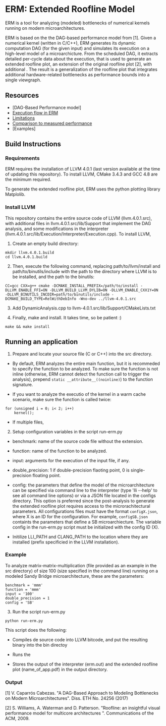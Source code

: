 # ERM: Extended Roofline Model

ERM is a tool for analyzing (modeled) bottlenecks of numerical kernels running on modern microarchitectures.

ERM is based on the the DAG-based performance model from [1]. Given a numerical kernel (written in C/C++), ERM generates its dynamic computation DAG (for the given input) and simulates its execution on a high-level model of a microarchicture. From the scheduled DAG, it extracts detailed per-cycle data about the execution, that is used to generate an extended roofline plot, an extension of the original roofline plot [2], with additional . The result is ageneralization of the roofline plot that integrates additional hardware-related bottlenecks as performance bounds into a singleviewgraph.




## Resources

* [DAG-Based Performance model]
* [Execution flow in ERM](https://github.com/caparrov/ERM/blob/master/resources/execution-flow.md)
* [Limitations](https://github.com/caparrov/ERM/resources/limitations.md)
* [Comparison to measured performance](https://github.com/caparrov/ERM/resources/comparison.md)
* [Examples]


## Build Instructions


### Requirements

ERM requires the installation of LLVM 4.0.1 (last version available at the time of updating this repository).
To install LLVM, CMake 3.4.3 and GCC 4.8 are the minimum required.

To generate the extended roofline plot, ERM uses the python plotting library Matplolib.

### Install LLVM

This repository contains the entire source code of LLVM (llvm.4.0.1.src), with additional files in llvm.4.0.1.src/lib/Support
that implement the DAG analysis, and some modifications in the interpreter
(llvm.4.0.1.src/lib/Execution/Interpreter/Execution.cpp). To install LLVM,

1. Create an empty build directory:

```
mkdir llvm.4.0.1.build
cd llvm.4.0.1.build
```

2.  Then, execute the following command, replacing path/to/llvm/install and path/to/binutils/include with the path to the directory where LLVM is to be installed, and the path to the binutils:

```
CC=gcc CXX=g++ cmake -DCMAKE_INSTALL_PREFIX=/path/to/install -DLLVM_ENABLE_FFI=ON -DLLVM_BUILD_LLVM_DYLIB=ON -DLLVM_ENABLE_CXX1Y=ON -DLLVM_BINUTILS_INCDIR=path/to/binutils/include -DCMAKE_BUILD_TYPE=RelWithDebInfo -Wno-dev ../llvm-4.0.1.src
```

3. Add DynamicAnalysis.cpp to llvm-4.0.1.src/lib/Support/CMakeLists.txt

4. Finally, make and install. It takes time, so be patient :)

```
make && make install
```

## Running an application

1. Prepare and locate your source file (C or C++) into the src directory.  

* By default, ERM analyzes the entire main function, but it is recommeded to specify the function to be analyzed. 
To make sure the function is not inline (otherwise, ERM cannot detect the function call to trigger the analysis), prepend `static __attribute__((noinline)`) to the function signature. 

* If you want to analyze the executio of the kernel in a warm cache scenario, make sure the function is called twice:

```
for (unsigned i = 0; i< 2; i++)
	kernel();
```

* If multiple files, 

2. Setup configuration variables in the script run-erm.py
 
* benchmark: name of the source code file without the extension.
* function: name of the function to be analyzed. 
* input: arguments for the execution of the input file, if any.
* double_precision: 1 if double-precision flaoting point, 0 is single-precision floating point.
* config: the parameters that define the model of the microarchitecture can be specified via command line to the interpreter (type 'lli --help' to see all command line options) or via a JSON file located in the configs directory. This option is preferred since the post-analysis to generate the extended roofline plot requires access to the microrachitectural parameters. All configurations files must have the format `configX.json`, where X is an ID for the configuration. For example, `configSB.json` containts the parameters that define a SB microarchiecture. The variable config in the run-erm.py script must be initialized with the config ID (X).

* Initilize LLI_PATH and CLANG_PATH to the location where they are installed (prefix specificied in the LLVM installation).

### Example

To analyze matrix-matrix-multiplication (file provided as an example in the src directory) of size 100 (size specified in the command line) running on a modeled Sandy Bridge microarchitecture, these are the parameters:

```
benchmark = 'mmm'
function = 'mmm'
input = '100'
double_precision = 1
config = 'SB'

```


3. Run the script run-erm.py


```
python run-erm.py
```


This script does the following:

* Compiles de source code into LLVM bitcode, and put the resulting binary into the bin directoy

* Runs the 

* Stores the output of the interpreter (erm.out) and the extended roofline plot (name_of_app.pdf) in the output directory.


### Output




[1] V. Caparrós Cabezas. "A DAG-Based Approach to ModelingBottlenecks on Modern Microarchitectures". Diss. ETH No. 24256 (2017)

[2] S. Williams, A. Waterman and D. Patterson. "Roofline: an insightful visual performance model for multicore architectures
". Communications of the ACM, 2009.




